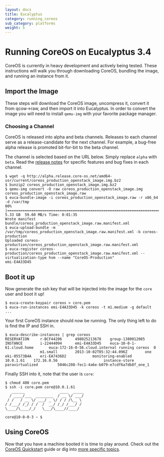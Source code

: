 ```yaml
---
layout: docs
title: Eucalyptus
category: running_coreos
sub_category: platforms
weight: 5
---
```


# Running CoreOS on Eucalyptus 3.4

CoreOS is currently in heavy development and actively being tested.
These instructions will walk you through downloading CoreOS, bundling the image, and running an instance from it.

## Import the Image

These steps will download the CoreOS image, uncompress it, convert it from qcow->raw, and then import it into Eucalyptus.
In order to convert the image you will need to install ```qemu-img``` with your favorite package manager.

### Choosing a Channel

CoreOS is released into alpha and beta channels. Releases to each channel serve as a release-candidate for the next channel. For example, a bug-free alpha release is promoted bit-for-bit to the beta channel.

The channel is selected based on the URL below. Simply replace `alpha` with `beta`. Read the [release notes]({{site.url}}/releases) for specific features and bug fixes in each channel.

```
$ wget -q http://alpha.release.core-os.net/amd64-usr/current/coreos_production_openstack_image.img.bz2
$ bunzip2 coreos_production_openstack_image.img.bz2
$ qemu-img convert -O raw coreos_production_openstack_image.img coreos_production_openstack_image.raw
$ euca-bundle-image -i coreos_production_openstack_image.raw -r x86_64 -d /var/tmp
00% |====================================================================================================|   5.33 GB  59.60 MB/s Time: 0:01:35
Wrote manifest bundle/coreos_production_openstack_image.raw.manifest.xml
$ euca-upload-bundle -m /var/tmp/coreos_production_openstack_image.raw.manifest.xml -b coreos-production
Uploaded coreos-production/coreos_production_openstack_image.raw.manifest.xml
$ euca-register coreos-production/coreos_production_openstack_image.raw.manifest.xml --virtualization-type hvm --name "CoreOS-Production"
emi-E4A33D45
```

## Boot it up

Now generate the ssh key that will be injected into the image for the `core`
user and boot it up!

```
$ euca-create-keypair coreos > core.pem
$ euca-run-instances emi-E4A33D45 -k coreos -t m1.medium -g default
...
```

Your first CoreOS instance should now be running. The only thing left to do is
find the IP and SSH in.

```
$ euca-describe-instances | grep coreos
RESERVATION     r-BCF44206      498025213678    group-1380012085
INSTANCE        i-22444094      emi-E4A33D45    euca-10-0-1-61.cloud.home       euca-172-16-0-56.cloud.internal running coreos  0
                m1.small        2013-10-02T05:32:44.096Z        one     eki-05573B4A    eri-EA7436D2            monitoring-enabled      10.0.1.61    172.16.0.56                     instance-store                                  paravirtualized         5046c208-fec1-4a6e-b079-e7cdf6a7db8f_one_1

```

Finally SSH into it, note that the user is `core`:

```
$ chmod 400 core.pem
$ ssh -i core.pem core@10.0.1.61
   ______                ____  _____
  / ____/___  ________  / __ \/ ___/
 / /   / __ \/ ___/ _ \/ / / /\__ \
/ /___/ /_/ / /  /  __/ /_/ /___/ /
\____/\____/_/   \___/\____//____/

core@10-0-0-3 ~ $
```

## Using CoreOS

Now that you have a machine booted it is time to play around.
Check out the [CoreOS Quickstart]({{site.url}}/docs/quickstart) guide or dig into [more specific topics]({{site.url}}/docs).
